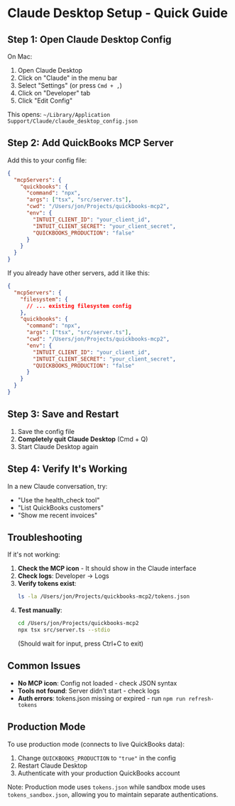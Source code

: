 # Claude Desktop Setup - Quick Guide

## Step 1: Open Claude Desktop Config

On Mac:
1. Open Claude Desktop
2. Click on "Claude" in the menu bar
3. Select "Settings" (or press `Cmd + ,`)
4. Click on "Developer" tab
5. Click "Edit Config"

This opens: `~/Library/Application Support/Claude/claude_desktop_config.json`

## Step 2: Add QuickBooks MCP Server

Add this to your config file:

```json
{
  "mcpServers": {
    "quickbooks": {
      "command": "npx",
      "args": ["tsx", "src/server.ts"],
      "cwd": "/Users/jon/Projects/quickbooks-mcp2",
      "env": {
        "INTUIT_CLIENT_ID": "your_client_id",
        "INTUIT_CLIENT_SECRET": "your_client_secret",
        "QUICKBOOKS_PRODUCTION": "false"
      }
    }
  }
}
```

If you already have other servers, add it like this:

```json
{
  "mcpServers": {
    "filesystem": {
      // ... existing filesystem config
    },
    "quickbooks": {
      "command": "npx",
      "args": ["tsx", "src/server.ts"],
      "cwd": "/Users/jon/Projects/quickbooks-mcp2",
      "env": {
        "INTUIT_CLIENT_ID": "your_client_id",
        "INTUIT_CLIENT_SECRET": "your_client_secret",
        "QUICKBOOKS_PRODUCTION": "false"
      }
    }
  }
}
```

## Step 3: Save and Restart

1. Save the config file
2. **Completely quit Claude Desktop** (Cmd + Q)
3. Start Claude Desktop again

## Step 4: Verify It's Working

In a new Claude conversation, try:
- "Use the health_check tool"
- "List QuickBooks customers"
- "Show me recent invoices"

## Troubleshooting

If it's not working:

1. **Check the MCP icon** - It should show in the Claude interface
2. **Check logs**: Developer → Logs
3. **Verify tokens exist**:
   ```bash
   ls -la /Users/jon/Projects/quickbooks-mcp2/tokens.json
   ```
4. **Test manually**:
   ```bash
   cd /Users/jon/Projects/quickbooks-mcp2
   npx tsx src/server.ts --stdio
   ```
   (Should wait for input, press Ctrl+C to exit)

## Common Issues

- **No MCP icon**: Config not loaded - check JSON syntax
- **Tools not found**: Server didn't start - check logs
- **Auth errors**: tokens.json missing or expired - run `npm run refresh-tokens`

## Production Mode

To use production mode (connects to live QuickBooks data):

1. Change `QUICKBOOKS_PRODUCTION` to `"true"` in the config
2. Restart Claude Desktop
3. Authenticate with your production QuickBooks account

Note: Production mode uses `tokens.json` while sandbox mode uses `tokens_sandbox.json`, allowing you to maintain separate authentications.